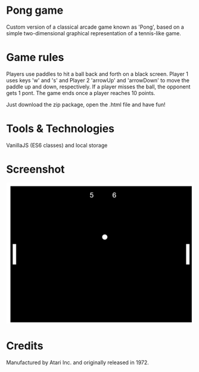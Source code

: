 # Pong game

Custom version of a classical arcade game known as 'Pong', based on a simple two-dimensional graphical representation of a tennis-like game.

# Game rules

Players use paddles to hit a ball back and forth on a black screen. Player 1 uses keys 'w' and 's' and Player 2 'arrowUp' and 'arrowDown' to move the paddle up and down, respectively. If a player misses the ball, the opponent gets 1 pont. The game ends once a player reaches 10 points.

Just download the zip package, open the .html file and have fun!

# Tools & Technologies

VanillaJS (ES6 classes) and local storage

# Screenshot

<img src="images/pong.PNG" width="700">

# Credits

Manufactured by Atari Inc. and originally released in 1972.
